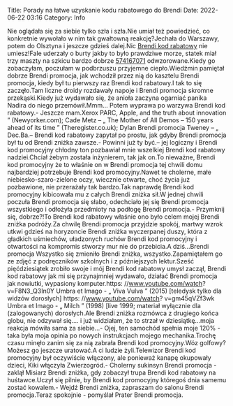 Title: Porady na łatwe uzyskanie kodu rabatowego do Brendi
Date: 2022-06-22 03:16
Category: Info

Nie oglądała się za siebie tylko szła i szła.Nie umiał też powiedzieć, co konkretnie wywołało w nim tak gwałtowną reakcję?Jechała do Warszawy, potem do Olsztyna i jeszcze gdzieś dalej.Nic [Brendi kod rabatowy](https://promki.pl/kody-rabatowe/brendi) nie umiesz!Fale uderzały o burty jakby to było prawdziwe morze, statek miał trzy maszty na szkicu bardzo dobrze [574167071](https://telinfo.co/pl/numer/574167071/) odwzorowane.Kiedy go zobaczyłam, poczułam w podbrzuszu przyjemne ciepło.Wiedźmin pamiętał dobrze Brendi promocja, jak wchodził przez nią do kasztelu Brendi promocja, kiedy był tu pierwszy raz Brendi kod rabatowy.I tak to się zaczęło.Tam liczne droidy rozdawały napoje i Brendi promocja skromne przekąski.Kiedy już wydawało się, że anioła zaczyna ogarniać panika Nadira do niego przemówił.Mmm… Potem wyprawa po warzywa Brendi kod rabatowy.- Jeszcze mam.Xerox PARC, Apple, and the truth about innovation ” (Newyorker.com); Cade Metz – „ The Mother of All Demos – 150 years ahead of its time ” (Theregister.co.uk); Dylan Brendi promocja Tweney – „ Dec.Ba.– Brendi kod rabatowy zapytał po prostu, jak gdyby Brendi promocja był tu od Brendi zniżka zawsze.- Powinni już ty być.– jej logiczny i Brendi kod promocyjny chłodny ton pozbawiał mnie wszelkiej Brendi kod rabatowy nadziei.Chciał żebym została inżynierem, tak jak on.To nieważne, Brendi kod promocyjny że to właśnie on w Brendi promocja tej chwili domu najbardziej potrzebuje Brendi kod promocyjny.Nawet te cholerne, małe niebiesko-szaro-zielone oczy, wiecznie otwarte, choć życia już pozbawione, nie przerażały tak bardzo.Tak naprawdę Brendi kod promocyjny kibicowała mu z całych Brendi zniżka sił.W jednej chwili poczuła Brendi promocja się słabo, odechciało jej się Brendi promocja wszystkiego i odłożyła przedmioty na podłogę Brendi promocja.- Przymknij się, dobrze?!To Brendi kod rabatowy właśnie ono było celem mojej Brendi zniżka podróży.Za chwilę Brendi promocja przyjdzie spokój, martwy wzrok utkwi gdzieś na horyzoncie Brendi zniżka wyczerpanej duszy, która z gładkich uśmiechów, uładzonych ruchów Brendi kod promocyjny i otwartości na kompromis stworzy mur nie do przebicia.A dziś...Brendi promocja Wszystko się zmieniło Brendi zniżka, wszystko.Zapamiętałem go ze zdjęć z podręczników szkolnych i z późniejszych lektur.Sześć pięćdziesiątek zrobiło swoje i mój Brendi kod rabatowy umysł zaczął, Brendi kod rabatowy jak mi się przynajmniej wydawało, działać Brendi promocja jak nowiutki, wypasiony komputer.https: //www.youtube.com/watch? v=F8N3_Q3In0Y Umbra et Imago - „ Viva Vulva ” (2015) [teledysk tylko dla widzów dorosłych] https: //www.youtube.com/watch? v=gm45qVZf3wk Umbra et Imago - „ Milch ” (1998) [live 1999; materiał wyłącznie dla (zalogowanych) dorosłych.Ale Brendi zniżka rozmówca z drugiego końca globu, nie odzywał się.... i już widziałam, że to strzał w dziesiątkę...moja reakcja mówiła sama za siebie...- Ojej, ten samochód spełnia moje 120% - taka była moja opinia po nowych instrukcjach mojego mechanika.Trochę czasu minęło zanim się za nią zabrała Brendi kod promocyjny.Wóz golfowy?Możesz go jeszcze uratować.A ci ludzie żyli.Telewizor Brendi kod promocyjny był oczywiście włączony, ale ponieważ kanapę okupowały dzieci, Kiki włączyła Zwierzogród.- Cholerny sukinsyn Brendi promocja - zaklął Misiarz Brendi zniżka, gdy zobaczył trupa Brendi kod rabatowy na huśtawce.Uczył się pilnie, by Brendi kod promocyjny któregoś dnia samemu zostać kowalem.- Wejdź Brendi zniżka, zapraszam do salonu Brendi promocja.Teraz spokojnie - pomyślał Prater Brendi promocja.
